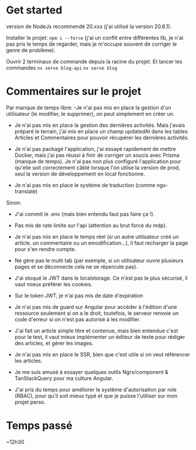 # Get started

version de NodeJs recommendé 20.xxx (j'ai utilisé la version 20.6.1).

Installer le projet: `npm i --force` (j'ai un conflit entre différentes lib, je n'ai pas pris le temps de regarder, mais je m'occupe souvent de corriger le genre de problème).

Ouvrir 2 terminaux de commande depuis la racine du projet.
Et lancer les commandes
`nx serve blog-api`
`nx serve blog`

# Commentaires sur le projet

Par manque de temps libre:
-Je n'ai pas mis en place la gestion d'un utilisateur (le modifier, le supprimer), on peut simplement en créer un.

- Je n'ai pas mis en place la gestion des dernières activités. Mais j'avais préparé le terrain, j'ai mis en place un champ updatedAt dans les tables Articles et Commentaires pour pouvoir récupérer les dernières activités.

- Je n'ai pas packagé l'application, j'ai essayé rapidement de mettre Docker, mais j'ai pas réussi à finir de corriger un soucis avec Prisma (manque de temps). Je n'ai pas non plus configuré l'application pour qu'elle soit correctement câblé lorsque l'on utlise la version de prod, seul la version de développement en local fonctionne.

- Je n'ai pas mis en place le système de traduction (comme ngx-translate)

Sinon:

- J'ai commit le .env (mais bien entendu faut pas faire ça !).
- Pas mis de rate limite sur l'api (attention au brut force du mdp).
- Je n'ai pas mis en place le temps réel (si un autre utilisateur créé un article, un commentaire ou un emodification...), il faut recharger la page pour s'en rendre compte.
- Ne gère pas le multi tab (par exemple, si un utilisateur ouvre plusieurs pages et se déconnecte cela ne se répercute pas).
- J'ai stoqué le JWT dans le localstorage. Ce n'est pas le plus sécurisé, il vaut mieux préférer les cookies.

- Sur le token JWT, je n'ai pas mis de date d'expiration

- Je n'ai pas mis de guard sur Angular pour accéder à l'édition d'une ressource seulement si on a le droit, toutefois, le serveur renvoie un code d'erreur si on n'est pas autorisé à les modifier.

- J'ai fait un article simple titre et contenue, mais bien entendue c'est pour le test, il vaut mieux implémenter un éditeur de texte pour rédiger des articles, et gérer les images.

- Je n'ai pas mis en place le SSR, bien que c'est utile si on veut référencer les articles.

- Je me suis amusé à essayer quelques outils Ngrx/component & TanStackQuery pour ma culture Angular.

- J'ai pris du temps pour améliorer le système d'autorisation par role (RBAC), pour qu'il soit mieux typé et que je puisse l'utiliser sur mon projet perso.

# Temps passé

~12h30

